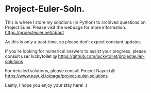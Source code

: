 # Project-Euler-Soln.
This is where I store my solutions (in Python) to archived questions on Project Euler. Please visit the webpage for more information. https://projecteuler.net/about 

As this is only a past-time, so please don't expect constant updates. 

If you're looking for numerical answers to assist your progress, please consult user luckytoilet @ https://github.com/luckytoilet/projecteuler-solutions 

For detailed solutions, please consult Project Nayuki @ https://www.nayuki.io/page/project-euler-solutions

Lastly, I hope you enjoy your stay here! :) 
